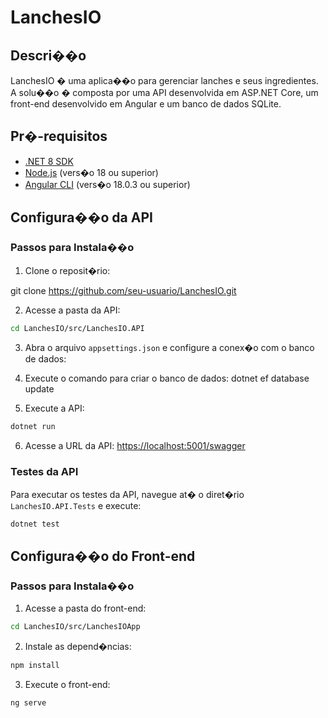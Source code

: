 # LanchesIO

## Descri��o

LanchesIO � uma aplica��o para gerenciar lanches e seus ingredientes. A solu��o � composta por uma API desenvolvida em ASP.NET Core, um front-end desenvolvido em Angular e um banco de dados SQLite.

## Pr�-requisitos

- [.NET 8 SDK](https://dotnet.microsoft.com/download/dotnet/8.0)
- [Node.js](https://nodejs.org/) (vers�o 18 ou superior)
- [Angular CLI](https://angular.io/cli) (vers�o 18.0.3 ou superior)


## Configura��o da API

### Passos para Instala��o

1. Clone o reposit�rio:

git clone https://github.com/seu-usuario/LanchesIO.git

2. Acesse a pasta da API:
```bash
cd LanchesIO/src/LanchesIO.API
```

3. Abra o arquivo `appsettings.json` e configure a conex�o com o banco de dados:

4. Execute o comando para criar o banco de dados:
dotnet ef database update

5. Execute a API:
```bash
dotnet run
```

6. Acesse a URL da API:
[https://localhost:5001/swagger](https://localhost:5001/swagger)



### Testes da API

Para executar os testes da API, navegue at� o diret�rio `LanchesIO.API.Tests` e execute:

```bash
dotnet test
```

## Configura��o do Front-end

### Passos para Instala��o

1. Acesse a pasta do front-end:
```bash
cd LanchesIO/src/LanchesIOApp
```
2. Instale as depend�ncias:
```bash
npm install
```

3. Execute o front-end:
```bash
ng serve
```


